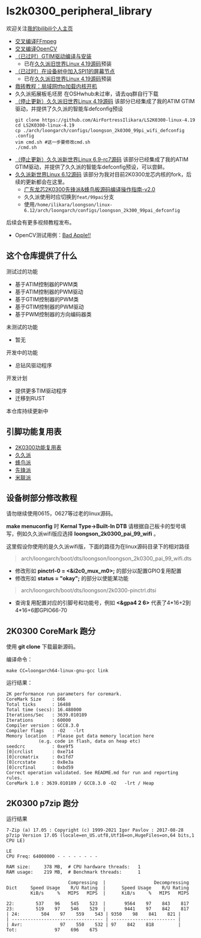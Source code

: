 <!--
 * @Author: ilikara 3435193369@qq.com
 * @Date: 2024-11-30 12:24:30
 * @LastEditors: ilikara 3435193369@qq.com
 * @LastEditTime: 2025-03-05 08:05:05
 * @FilePath: /ls2k0300_peripheral_library/README.md
 * @Description: github README
 * 
 * Copyright (c) 2024 by ilikara 3435193369@qq.com
 *
 * This program is free software: you can redistribute it and/or modify
 * it under the terms of the GNU General Public License as published by
 * the Free Software Foundation, either version 3 of the License, or
 * (at your option) any later version.
 *
 * This program is distributed in the hope that it will be useful,
 * but WITHOUT ANY WARRANTY; without even the implied warranty of
 * MERCHANTABILITY or FITNESS FOR A PARTICULAR PURPOSE. See the
 * GNU General Public License for more details.
 *
 * You should have received a copy of the GNU General Public License
 * along with this program. If not, see <https://www.gnu.org/licenses/>.
-->
# ls2k0300_peripheral_library

欢迎关注[我的bilibili个人主页](https://space.bilibili.com/317252912)
- [交叉编译FFmpeg](https://www.bilibili.com/opus/1006195805380411430)
- [交叉编译OpenCV](https://www.bilibili.com/video/BV1Q2zbYrEvS/)
- [（已过时）GTIM驱动编译与安装](https://www.bilibili.com/video/BV1Ddi2YmESo/)
  - 已在[久久派旧世界Linux 4.19源码](https://github.com/AirFortressIlikara/LS2K0300-linux-4.19)预装
- [（已过时）在设备树中加入SPI1的屏幕节点](https://bbs.ctcisz.com/forum.php?mod=viewthread&tid=142)
  - 已在[久久派旧世界Linux 4.19源码](https://github.com/AirFortressIlikara/LS2K0300-linux-4.19)预装
- [救砖教程：局域网tftp加载内核开机](https://www.bilibili.com/video/BV1hvqJY3EWu/)
- 久久派拓展板毛坯房 在OSHwhub未过审，请去qq群自行下载
- [（停止更新）久久派旧世界Linux 4.19源码](https://github.com/AirFortressIlikara/LS2K0300-linux-4.19) 该部分已经集成了我的ATIM GTIM驱动，并提供了久久派的智能车defconfig预设
    ```
    git clone https://github.com/AirFortressIlikara/LS2K0300-linux-4.19
    cd LS2K0300-linux-4.19
    cp ./arch/loongarch/configs/loongson_2k0300_99pi_wifi_defconfig .config
    vim cmd.sh #这一步要修改cmd.sh
    ./cmd.sh
    ```
- [（停止更新）久久派新世界Linux 6.9-rc7源码](https://github.com/AirFortressIlikara/LS2K0300-Linux/tree/v6.9-2k0300) 该部分已经集成了我的ATIM GTIM驱动，并提供了久久派的智能车defconfig预设，可以尝鲜。
- [久久派新世界Linux 6.12源码](https://gitee.com/Ilikara/linux-6.12) 该部分为我对目前2K0300龙芯内核的fork，后续的更新都会在这里。
  - [广东龙芯2K0300先锋派&蜂鸟板源码编译操作指南-v2.0](https://gitee.com/open-loongarch/docs-2k0300/blob/master/%E9%BE%99%E8%8A%AF2K0300%E5%85%88%E9%94%8B%E6%B4%BE&%E8%9C%82%E9%B8%9F%E6%9D%BF%E6%BA%90%E7%A0%81%E7%BC%96%E8%AF%91%E6%93%8D%E4%BD%9C%E6%8C%87%E5%8D%97-v2.0.md)
  - 久久派使用时应切换到`feat/99pai`分支
  - 使用`/home/ilikara/loongson/linux-6.12/arch/loongarch/configs/loongson_2k300_99pai_defconfig`

后续会有更多视频教程发布。

- OpenCV测试用例：[Bad Apple!!](https://archive.org/details/bad-apple-resources)

## 这个仓库提供了什么

测试过的功能
- 基于ATIM控制器的PWM类
- 基于ATIM控制器的PWM驱动
- 基于GTIM控制器的PWM类
- 基于GTIM控制器的PWM驱动
- 基于PWM控制器的方向编码器类

未测试的功能
- 暂无

开发中的功能
- 总钻风驱动程序

开发计划
- 提供更多TIM驱动程序
- 迁移到RUST

本仓库持续更新中

## 引脚功能复用表
- [2K0300功能复用表](https://github.com/AirFortressIlikara/ls2k0300_peripheral_library/blob/main/2K0300%E5%BC%95%E8%84%9A%E5%8A%9F%E8%83%BD%E5%A4%8D%E7%94%A8%E8%A1%A8.md)
- [久久派](https://github.com/AirFortressIlikara/ls2k0300_peripheral_library/blob/main/%E4%B9%85%E4%B9%85%E6%B4%BE%E5%BC%95%E8%84%9A%E5%8A%9F%E8%83%BD%E5%A4%8D%E7%94%A8%E8%A1%A8.md)
- [蜂鸟派](https://github.com/AirFortressIlikara/ls2k0300_peripheral_library/blob/main/%E8%9C%82%E9%B8%9F%E6%B4%BE%E5%BC%95%E8%84%9A%E5%8A%9F%E8%83%BD%E5%A4%8D%E7%94%A8%E8%A1%A8.md)
- [先锋派](https://github.com/AirFortressIlikara/ls2k0300_peripheral_library/blob/main/%E5%85%88%E9%94%8B%E6%B4%BE%E5%BC%95%E8%84%9A%E5%8A%9F%E8%83%BD%E5%A4%8D%E7%94%A8%E8%A1%A8.md)
- [米联派](https://github.com/AirFortressIlikara/ls2k0300_peripheral_library/blob/main/%E7%B1%B3%E8%81%94%E6%B4%BE%E5%BC%95%E8%84%9A%E5%8A%9F%E8%83%BD%E5%A4%8D%E7%94%A8%E8%A1%A8.md)

## 设备树部分修改教程

请勿继续使用0615，0627等过老的linux源码。

**make menuconfig** 时 **Kernal Type->Built-In DTB** 请根据自己板卡的型号填写，例如久久派wifi版应选择 **loongson_2k0300_pai_99_wifi** 。

这里假设你使用的是久久派wifi版，下面的路径为在linux源码目录下的相对路径
>arch/loongarch/boot/dts/loongson/loongson_2k0300_pai_99_wifi.dts

- 修改形如 **pinctrl-0 = <&i2c0_mux_m0>;** 的部分以配置GPIO复用配置
- 修改形如 **status = "okay";** 的部分以使能某功能

>arch/loongarch/boot/dts/loongson/2k0300-pinctrl.dtsi

- 查询复用配置对应的引脚号和功能号，例如 **<&gpa4 2 6>** 代表了4\*16+2到4\*16+6即GPIO66-70

## 2K0300 CoreMark 跑分

使用 **git clone** 下载最新源码。

编译命令：
```
make CC=loongarch64-linux-gnu-gcc link
```
运行结果：
```
2K performance run parameters for coremark.
CoreMark Size    : 666
Total ticks      : 16488
Total time (secs): 16.488000
Iterations/Sec   : 3639.010189
Iterations       : 60000
Compiler version : GCC8.3.0
Compiler flags   : -O2   -lrt
Memory location  : Please put data memory location here
			(e.g. code in flash, data on heap etc)
seedcrc          : 0xe9f5
[0]crclist       : 0xe714
[0]crcmatrix     : 0x1fd7
[0]crcstate      : 0x8e3a
[0]crcfinal      : 0xbd59
Correct operation validated. See README.md for run and reporting rules.
CoreMark 1.0 : 3639.010189 / GCC8.3.0 -O2   -lrt / Heap
```

## 2K0300 p7zip 跑分

运行结果
```
7-Zip (a) 17.05 : Copyright (c) 1999-2021 Igor Pavlov : 2017-08-28
p7zip Version 17.05 (locale=en_US.utf8,Utf16=on,HugeFiles=on,64 bits,1 CPU LE)

LE
CPU Freq: 64000000 - - - - - - - -

RAM size:     378 MB,  # CPU hardware threads:   1
RAM usage:    219 MB,  # Benchmark threads:      1

                       Compressing  |                  Decompressing
Dict     Speed Usage    R/U Rating  |      Speed Usage    R/U Rating
         KiB/s     %   MIPS   MIPS  |      KiB/s     %   MIPS   MIPS

22:        537    96    545    523  |       9564    97    843    817
23:        519    97    546    529  |       9441    97    842    817
| 24:        504    97    559    543 | 9350    98    841    821 |
| ---------------------------------- | ------------------------ |
| Avr:              97    550    532 | 97    842    818         |
Tot:              97    696    675
```
